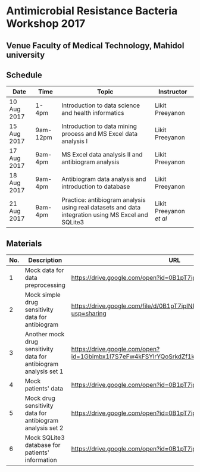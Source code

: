 # Antimicrobial Resistance Bacteria Workshop 2017

## Venue Faculty of Medical Technology, Mahidol university

## Schedule

|Date|Time|Topic|Instructor|
|---|---|---|---|
|10 Aug 2017|1-4pm|Introduction to data science and health informatics|Likit Preeyanon|
|15 Aug 2017|9am-12pm|Introduction to data mining process and MS Excel data analysis I|Likit Preeyanon|
|17 Aug 2017|9am-4pm|MS Excel data analysis II and antibiogram analysis|Likit Preeyanon|
|18 Aug 2017|9am-4pm|Antibiogram data analysis and introduction to database|Likit Preeyanon|
|21 Aug 2017|9am-4pm|Practice: antibiogram analysis using real datasets and data integration using MS Excel and SQLite3|Likit Preeyanon *et al*|

## Materials

|No.|Description|URL|
|---|---|---|
|1|Mock data for data preprocessing|https://drive.google.com/open?id=0B1pT7ipINR3Tc0o0ZVFzRW5XekU|
|2|Mock simple drug sensitivity data for antibiogram|https://drive.google.com/file/d/0B1pT7ipINR3TX0RuSjFmQ05Ydnc/view?usp=sharing|
|3|Another mock drug sensitivity data for antibiogram analysis set 1|https://drive.google.com/open?id=1Gbimbx1I7S7eFw4kFSYlrYQoSrkdZf1k08Vld7x25Ck|
|4|Mock patients' data|https://drive.google.com/open?id=0B1pT7ipINR3Tbl95X0hNMVlncGM|
|5|Mock drug sensitivity data for antibiogram analysis set 2|https://drive.google.com/open?id=0B1pT7ipINR3TaDk0TEdqOHljenM
|6|Mock SQLite3 database for patients' information|https://drive.google.com/open?id=0B1pT7ipINR3TVU90RG9aOUVpNjA|
